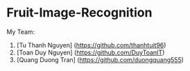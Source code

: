 # Fruit-Image-Recognition
My Team:
1. [Tu Thanh Nguyen] (https://github.com/thanhtuit96)
2. [Toan Duy Nguyen] (https://github.com/DuyToanIT)
3. [Quang Duong Tran] (https://github.com/duongquang555)
